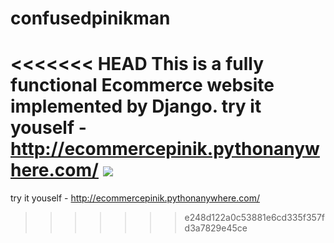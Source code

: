 # confusedpinikman
<<<<<<< HEAD
This is a fully functional Ecommerce website implemented by Django.
try it youself - http://ecommercepinik.pythonanywhere.com/
![](confusedpinikman/app/static/app/images/1.png)
=======
try it youself - http://ecommercepinik.pythonanywhere.com/
>>>>>>> e248d122a0c53881e6cd335f357fd3a7829e45ce
